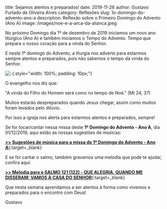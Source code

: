 title: Sejamos atentos e preparados!
date: 2019-11-26
author: Gustavo Furtado de Oliveira Alves
category: Reflexões
slug: 1o-domingo-do-advento-ano-a
description: Reflexão sobre o Primeiro Domingo do Advento (Ano A)
image: /images/noe-e-a-arca-da-alianca.jpeg

No próximo Domingo dia 1º de dezembro de 2019 iniciamos um novo ano litúrgico (Ano A) e também iniciamos o Tempo do Advento. Tempo que prepara o nosso coração para a vinda do Senhor.

E neste 1º domingo do Advento, a liturgia nos adverte para estarmos sempre atentos e preparados, pois não sabemos o tempo da vinda do Senhor.

![-](/images/noe-e-a-arca-da-alianca.jpeg){:style="width: 100%; padding: 10px;"}

O evangelho nos diz que:

"A vinda do Filho do Homem será como no tempo de Noé." (Mt 24, 37)

Muitos estarão despreparados quando Jesus chegar,
assim como muitos foram levados pelo dilúvio.

Por isso a igreja nos alerta para estarmos atentos e preparados, sempre!

Se for tocar/cantar nessa missa deste **1º Domingo do Advento - Ano A**, dia 01/12/2019,
aqui estão as nossas sugestões de músicas:

[**>> Sugestões de música para a missa do 1º Domingo do Advento - Ano A**](https://musicasparamissa.com.br/sugestoes-para/1o-domingo-do-advento-ano-a/){:target=\_blank}

E se for cantar o salmo, também gravamos uma melodia que pode te ajudar, confira aqui:

[**>> Melodia para o SALMO 121 (122) - QUE ALEGRIA, QUANDO ME DISSERAM: VAMOS À CASA DO SENHOR**](https://musicasparamissa.com.br/musica/salmo-121-122-que-alegria-quando-me-disseram-vamos-casa-do-senhor/){:target=\_blank}

Que nesta semana aprendamos a ser atentos à forma como vivemos e preparados para o encontro com Deus!

Gustavo







